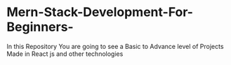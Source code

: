 # Mern-Stack-Development-For-Beginners-
In this Repository You are going to see a Basic to Advance level of Projects Made in React js and other technologies 
